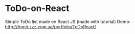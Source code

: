 # ToDo-on-React
Simple ToDo list made on React JS (made with tutorial)
Demo: http://fronti.zzz.com.ua/portfolio/ToDoReact/
